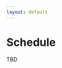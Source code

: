 ```yaml
---
layout: default
---
```


# Schedule

TBD

<!--
The satellite workshop will take place in the morning of July 10 at Vienna, Austria. 

- 5 [Contributed talks](https://netscisci.github.io/papers) (15 minutes talk + 3 minutes Q&A each)
- Coffee break (30 minutes)
- 3 [Invited talks](https://netscisci.github.io/speakers) (25 minutes talk + 5 minutes Q&A each)

| Time      | Speakers |
| ----------- | ----------- |
| 9:00 am - 10:30 am      | [Prof. Dr. Marc-Thorsten Hütt](https://sysbio.jacobs-university.de/team/head/hutt/) <br> [Keigo Kusumegi](https://keygoksmg.github.io/) <br> [Yuanxi Fu](https://yuanxifu.site/) <br> [Dr. Maria del Rio-Chanona](https://mariadelriochanona.info/) <br> [Sandeep Chowdhary](https://networkdatascience.ceu.edu/people/sandeep-chowdhary)       |
| 10:30 am - 11:00 am | Coffee break        |
| 11:00 am - 12:30 pm | [Dr. Xuemei Gu](https://mpl.mpg.de/research-at-mpl/independent-research-groups/krenn-research-group/team) <br> [Dr. Sarah Bratt](https://www.sarahbratt.com/) <br>  [Dr. Michael Kopp](https://www.iarai.ac.at/people/michaelkopp/)      |


Please refer to the [NetSci 2023 program](https://netsci2023.wixsite.com/netsci2023/program) for the full conference schedule. 
-->
